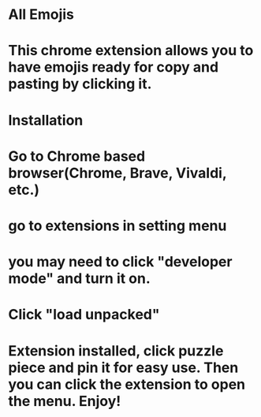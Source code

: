 # All Emojis


# This chrome extension allows you to have emojis ready for copy and pasting by clicking it.


# Installation

# Go to Chrome based browser(Chrome, Brave, Vivaldi, etc.)

# go to extensions in setting menu

# you may need to click "developer mode" and turn it on.

# Click "load unpacked"

# Extension installed, click puzzle piece and pin it for easy use. Then you can click the extension to open the menu. Enjoy!